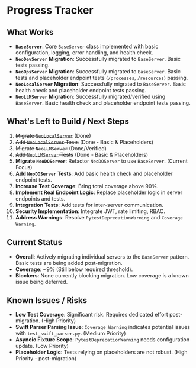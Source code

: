 # Progress Tracker

## What Works
- **`BaseServer`**: Core `BaseServer` class implemented with basic configuration, logging, error handling, and health check.
- **`NeoDevServer` Migration**: Successfully migrated to `BaseServer`. Basic tests passing.
- **`NeoOpsServer` Migration**: Successfully migrated to `BaseServer`. Basic tests and placeholder endpoint tests (`/processes`, `/resources`) passing.
- **`NeoLocalServer` Migration**: Successfully migrated to `BaseServer`. Basic health check and placeholder endpoint tests passing.
- **`NeoLLMServer` Migration**: Successfully migrated/verified using `BaseServer`. Basic health check and placeholder endpoint tests passing.

## What's Left to Build / Next Steps
1.  ~~Migrate `NeoLocalServer`~~ (Done)
2.  ~~Add `NeoLocalServer` Tests~~ (Done - Basic & Placeholders)
3.  ~~Migrate `NeoLLMServer`~~ (Done/Verified)
4.  ~~Add `NeoLLMServer` Tests~~ (Done - Basic & Placeholders)
5.  **Migrate `NeoDOServer`**: Refactor `NeoDOServer` to use `BaseServer`. (Current Focus)
6.  **Add `NeoDOServer` Tests**: Add basic health check and placeholder endpoint tests.
7.  **Increase Test Coverage**: Bring total coverage above 90%.
8.  **Implement Real Endpoint Logic**: Replace placeholder logic in server endpoints and tests.
9.  **Integration Tests**: Add tests for inter-server communication.
10. **Security Implementation**: Integrate JWT, rate limiting, RBAC.
11. **Address Warnings**: Resolve `PytestDeprecationWarning` and `Coverage Warning`.

## Current Status
- **Overall**: Actively migrating individual servers to the `BaseServer` pattern. Basic tests are being added post-migration.
- **Coverage**: ~9% (Still below required threshold).
- **Blockers**: None currently blocking migration. Low coverage is a known issue being deferred.

## Known Issues / Risks
- **Low Test Coverage**: Significant risk. Requires dedicated effort post-migration. (High Priority)
- **Swift Parser Parsing Issue**: `Coverage Warning` indicates potential issues with `test_swift_parser.py`. (Medium Priority)
- **Asyncio Fixture Scope**: `PytestDeprecationWarning` needs configuration update. (Low Priority)
- **Placeholder Logic**: Tests relying on placeholders are not robust. (High Priority - post-migration) 